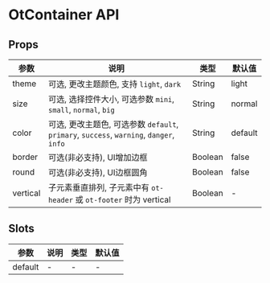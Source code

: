 # OtContainer API

## Props

| 参数 | 说明 | 类型 | 默认值 |
| --- | --- | --- | --- |
| theme | 可选, 更改主题颜色, 支持 `light`, `dark` | String | light |
| size | 可选, 选择控件大小, 可选参数 `mini`, `small`, `normal`, `big` | String | normal |
| color | 可选, 更改主题色, 可选参数 `default`, `primary`, `success`, `warning`, `danger`, `info` | String | default |
| border | 可选(非必支持), UI增加边框 | Boolean | false |
| round | 可选(非必支持), UI边框圆角 | Boolean | false |
| vertical | 子元素垂直排列, 子元素中有 `ot-header` 或 `ot-footer` 时为 vertical | Boolean | - |

## Slots

| 参数 | 说明 | 类型 | 默认值 |
| --- | --- | --- | --- |
| default | - | - | - |

